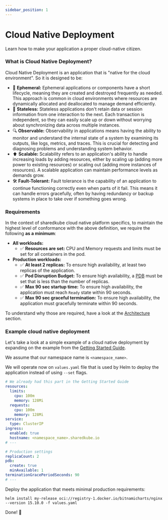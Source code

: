 ```yaml
---
sidebar_position: 1
---
```


# Cloud Native Deployment

Learn how to make your application a proper cloud-native citizen.

### What is Cloud Native Deployment?

Cloud Native Deployment is an application that is "native for the cloud environment". So it is
designed to be:
- 💨 **Ephemeral:** Ephemeral applications or components have a short lifecycle, meaning they are 
created and destroyed frequently as needed. This approach is common in cloud environments where
resources are dynamically allocated and deallocated to manage demand efficiently.
- 🔄 **Stateless:** Stateless applications don't retain data or session information from one
interaction to the next. Each transaction is independent, so they can easily scale up or down 
without worrying about synchronizing data across multiple instances.
- 🔍 **Observable:** Observability in applications means having the ability to monitor and understand
the internal state of a system by examining its outputs, like logs, metrics, and traces. This is
crucial for detecting and diagnosing problems and understanding system behavior.
- ⬆️ **Scalable:** Scalability refers to an application's ability to handle increasing loads by adding
resources, either by scaling up (adding more power to existing resources) or scaling out (adding
more instances of resources). A scalable application can maintain performance levels as demands grow.
- 🛠️ **Fault-Tolerant:** Fault tolerance is the capability of an application to continue functioning
correctly even when parts of it fail. This means it can handle errors gracefully, often by having
redundancy or backup systems in place to take over if something goes wrong.

### Requirements

In the context of sharedkube cloud native platform specifics, to maintain the highest level of
conformance with the above definition, we require the following **as a minimum**:
- **All workloads:**
  - ✅ **Resources are set:** CPU and Memory requests and limits must be set for all containers in the pod.
- **Production workloads:**
  - ✅ **At least 2 replicas:** To ensure high availability, at least two replicas of the application.
  - ✅ **Pod Disruption Budget:** To ensure high availability, a [PDB](https://kubernetes.io/docs/tasks/run-application/configure-pdb/)
must be set that is less than the number of replicas.
  - ✅ **Max 90 sec startup time:** To ensure high availability, the application must reach `Ready` state 
within 90 seconds.
  - ✅ **Max 90 sec graceful termination:** To ensure high availability, the application must gracefully
terminate within 90 seconds.

To understand why those are required, have a look at the [Architecture](/architecture/infrastructure) section.

### Example cloud native deployment

Let's take a look at a simple example of a cloud native deployment by expanding on the example from
the [Getting Started Guide](/getting-started).

We assume that our namespace name is `<namespace_name>`.

We will operate now on `values.yaml` file that is used by Helm to deploy the application instead
of using `--set` flags.

```yaml title="values.yaml"
# We already had this part in the Getting Started Guide
resources:
  limits:
    cpu: 100m
    memory: 128Mi
  requests:
    cpu: 100m
    memory: 128Mi
service:
  type: ClusterIP
ingress:
  enabled: true
  hostname: <namespace_name>.sharedkube.io
# ---

# Production settings
replicaCount: 2
pdb:
  create: true
  minAvailable: 1
terminationGracePeriodSeconds: 90
# ---
```

Deploy the application that meets minimal production requirements:
```shell
helm install my-release oci://registry-1.docker.io/bitnamicharts/nginx --version 15.10.0 -f values.yaml
```

Done! 🎉
